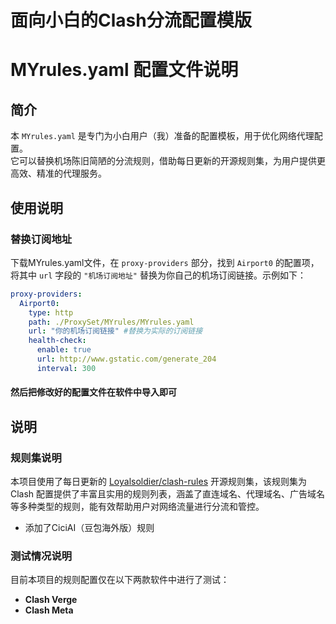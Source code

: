 # 面向小白的Clash分流配置模版
# MYrules.yaml 配置文件说明

## 简介
本 `MYrules.yaml` 是专门为小白用户（我）准备的配置模板，用于优化网络代理配置。  
它可以替换机场陈旧简陋的分流规则，借助每日更新的开源规则集，为用户提供更高效、精准的代理服务。

## 使用说明

### 替换订阅地址
下载MYrules.yaml文件，在 `proxy-providers` 部分，找到 `Airport0` 的配置项，将其中 `url` 字段的 `"机场订阅地址"` 替换为你自己的机场订阅链接。示例如下：
```yaml
proxy-providers:
  Airport0:
    type: http
    path: ./ProxySet/MYrules/MYrules.yaml
    url: "你的机场订阅链接" #替换为实际的订阅链接
    health-check:
      enable: true
      url: http://www.gstatic.com/generate_204
      interval: 300
```

#### 然后把修改好的配置文件在软件中导入即可

## 说明
### 规则集说明
本项目使用了每日更新的 [Loyalsoldier/clash-rules](https://github.com/Loyalsoldier/clash-rules) 开源规则集，该规则集为 Clash 配置提供了丰富且实用的规则列表，涵盖了直连域名、代理域名、广告域名等多种类型的规则，能有效帮助用户对网络流量进行分流和管控。
- 添加了CiciAI（豆包海外版）规则
### 测试情况说明
目前本项目的规则配置仅在以下两款软件中进行了测试：
- **Clash Verge**
- **Clash Meta**

